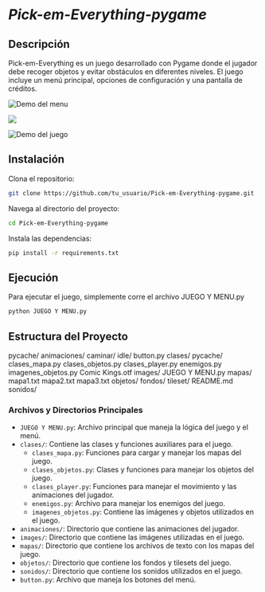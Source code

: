 # *Pick-em-Everything-pygame*

## Descripción

Pick-em-Everything es un juego desarrollado con Pygame donde el jugador debe recoger objetos y evitar obstáculos en diferentes niveles. El juego incluye un menú principal, opciones de configuración y una pantalla de créditos.

![Demo del menu](/assets/pygame1.gif)

<img src="https://user-images.githubusercontent.com/73097560/115834477-dbab4500-a447-11eb-908a-139a6edaec5c.gif">

![Demo del juego](/assets/pygame2.gif)

## Instalación
Clona el repositorio:
```bash
git clone https://github.com/tu_usuario/Pick-em-Everything-pygame.git
```
Navega al directorio del proyecto:
```bash
cd Pick-em-Everything-pygame
```
Instala las dependencias:
```bash
pip install -r requirements.txt
```

## Ejecución
Para ejecutar el juego, simplemente corre el archivo JUEGO Y MENU.py
```bash
python JUEGO Y MENU.py
```

## Estructura del Proyecto
pycache/ animaciones/ caminar/ idle/ button.py clases/ pycache/ clases_mapa.py clases_objetos.py clases_player.py enemigos.py imagenes_objetos.py Comic Kings.otf images/ JUEGO Y MENU.py mapas/ mapa1.txt mapa2.txt mapa3.txt objetos/ fondos/ tileset/ README.md sonidos/


### Archivos y Directorios Principales

- `JUEGO Y MENU.py`: Archivo principal que maneja la lógica del juego y el menú.
- `clases/`: Contiene las clases y funciones auxiliares para el juego.
  - `clases_mapa.py`: Funciones para cargar y manejar los mapas del juego.
  - `clases_objetos.py`: Clases y funciones para manejar los objetos del juego.
  - `clases_player.py`: Funciones para manejar el movimiento y las animaciones del jugador.
  - `enemigos.py`: Archivo para manejar los enemigos del juego.
  - `imagenes_objetos.py`: Contiene las imágenes y objetos utilizados en el juego.
- `animaciones/`: Directorio que contiene las animaciones del jugador.
- `images/`: Directorio que contiene las imágenes utilizadas en el juego.
- `mapas/`: Directorio que contiene los archivos de texto con los mapas del juego.
- `objetos/`: Directorio que contiene los fondos y tilesets del juego.
- `sonidos/`: Directorio que contiene los sonidos utilizados en el juego.
- `button.py`: Archivo que maneja los botones del menú.



